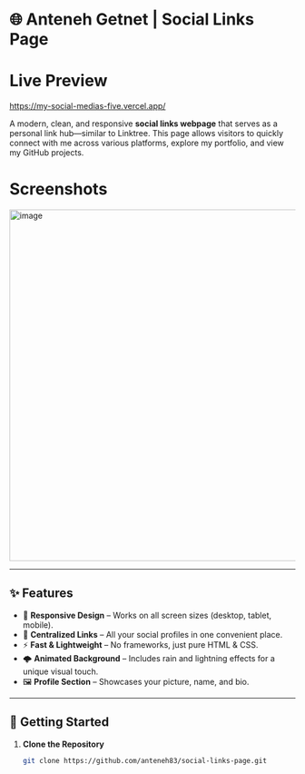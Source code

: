 # 🌐 Anteneh Getnet | Social Links Page  
# Live Preview 
https://my-social-medias-five.vercel.app/

A modern, clean, and responsive **social links webpage** that serves as a personal link hub—similar to Linktree. This page allows visitors to quickly connect with me across various platforms, explore my portfolio, and view my GitHub projects.  

# Screenshots
<img width="1334" height="619" alt="image" src="https://github.com/user-attachments/assets/405463fc-89d8-4753-bf2c-06cafd0c881b" />

---

## ✨ Features  

- 📱 **Responsive Design** – Works on all screen sizes (desktop, tablet, mobile).  
- 🎯 **Centralized Links** – All your social profiles in one convenient place.  
- ⚡ **Fast & Lightweight** – No frameworks, just pure HTML & CSS.  
- 🌩 **Animated Background** – Includes rain and lightning effects for a unique visual touch.  
- 🖼 **Profile Section** – Showcases your picture, name, and bio.  

---

## 🚀 Getting Started  

1. **Clone the Repository**  
   ```bash
   git clone https://github.com/anteneh83/social-links-page.git
   ```


